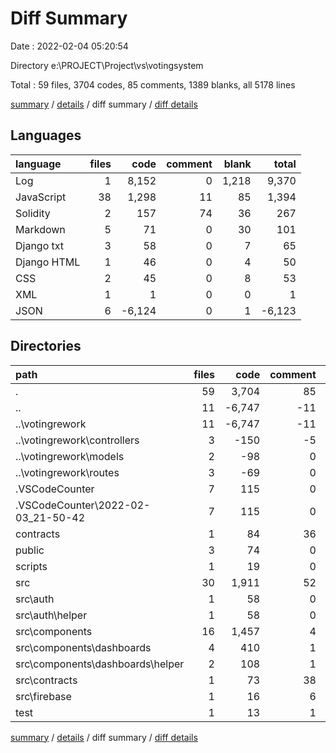 # Diff Summary

Date : 2022-02-04 05:20:54

Directory e:\PROJECT\Project\vs\votingsystem

Total : 59 files,  3704 codes, 85 comments, 1389 blanks, all 5178 lines

[summary](results.md) / [details](details.md) / diff summary / [diff details](diff-details.md)

## Languages
| language | files | code | comment | blank | total |
| :--- | ---: | ---: | ---: | ---: | ---: |
| Log | 1 | 8,152 | 0 | 1,218 | 9,370 |
| JavaScript | 38 | 1,298 | 11 | 85 | 1,394 |
| Solidity | 2 | 157 | 74 | 36 | 267 |
| Markdown | 5 | 71 | 0 | 30 | 101 |
| Django txt | 3 | 58 | 0 | 7 | 65 |
| Django HTML | 1 | 46 | 0 | 4 | 50 |
| CSS | 2 | 45 | 0 | 8 | 53 |
| XML | 1 | 1 | 0 | 0 | 1 |
| JSON | 6 | -6,124 | 0 | 1 | -6,123 |

## Directories
| path | files | code | comment | blank | total |
| :--- | ---: | ---: | ---: | ---: | ---: |
| . | 59 | 3,704 | 85 | 1,389 | 5,178 |
| .. | 11 | -6,747 | -11 | -56 | -6,814 |
| ..\votingrework | 11 | -6,747 | -11 | -56 | -6,814 |
| ..\votingrework\controllers | 3 | -150 | -5 | -22 | -177 |
| ..\votingrework\models | 2 | -98 | 0 | -7 | -105 |
| ..\votingrework\routes | 3 | -69 | 0 | -18 | -87 |
| .VSCodeCounter | 7 | 115 | 0 | 32 | 147 |
| .VSCodeCounter\2022-02-03_21-50-42 | 7 | 115 | 0 | 32 | 147 |
| contracts | 1 | 84 | 36 | 18 | 138 |
| public | 3 | 74 | 0 | 6 | 80 |
| scripts | 1 | 19 | 0 | 6 | 25 |
| src | 30 | 1,911 | 52 | 146 | 2,109 |
| src\auth | 1 | 58 | 0 | 7 | 65 |
| src\auth\helper | 1 | 58 | 0 | 7 | 65 |
| src\components | 16 | 1,457 | 4 | 92 | 1,553 |
| src\components\dashboards | 4 | 410 | 1 | 27 | 438 |
| src\components\dashboards\helper | 2 | 108 | 1 | 8 | 117 |
| src\contracts | 1 | 73 | 38 | 18 | 129 |
| src\firebase | 1 | 16 | 6 | 5 | 27 |
| test | 1 | 13 | 1 | 6 | 20 |

[summary](results.md) / [details](details.md) / diff summary / [diff details](diff-details.md)
